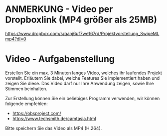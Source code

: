 # ANMERKUNG - Video per Dropboxlink (MP4 größer als 25MB)
https://www.dropbox.com/s/qanj6uf7we167rd/Projektvorstellung_SwipeMI.mp4?dl=0

# Video - Aufgabenstellung
Erstellen Sie ein max. 3 Minuten langes Video, welches ihr laufendes Projekt vorstellt. 
Erläutern Sie dabei, welche Features Sie implementiert haben und zeigen Sie diese.
Das Video darf nur Ihre Anwendung zeigen, sowie Ihre Stimmen beinhalten.

Zur Erstellung können Sie ein beliebiges Programm verwenden, wir können folgende empfehlen:
- https://obsproject.com/
- https://www.techsmith.de/camtasia.html

Bitte speichern Sie das Video als MP4 (H.264).
